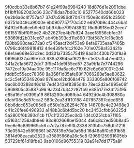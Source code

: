 9f0cdbb33e8b67b7
61e24f99a6994240
18d876d1e2091dbe
bf1bff18920d3c66
23d718daa7bd8c10
95277540dd66b023
0e2b6a6c4f757a47
37d7b5986df70474
f50e8c4951c23560
63751d049ca9000e
eb0907757f70c502
e6970b9c444c6ba1
6492ef8a6eeb9eb0
bb97dbe7097d3832
f6d6d918ed32eec7
9615515bff0f5be2
4b22627ee4b7b924
3aeef8956cbfec3f
59869fd2b031ce67
ab49b393cd11e860
f3bf587c7c18e9b5
f28bb968cae272a0
cf245aacf2d453e9
8efa9735eaa7405b
0796cd6f49818413
44e439fefdc2f62e
701e0758a133421b
68e1ae668e53c2ec
0d331a7335c75419
8ad34430b720f8a9
0696d037aa99e7c3
638a28645af6228e
c1e37afb47ee4f2a
341a2c1a56722dc7
3f5e41de9f55ed57
23a9b1a7e7744296
7472ce19a94aa09c
95c117da6ae6c719
62fe6e6d0007c2d4
fddb5c55ecc78060
8a366f1d35afe60f
7066268e5ae80622
ac2c5ef6534926a8
878ace12bd68a479
333305e806f68742
9ac6b00288d46c1d
7ed4343ef8385d4b
78ec2d2a4995e06f
5969805c35887b96
9a2347b342287fb6
e385177e3df75f95
e85d16c1c0399a19
86182ff0cd08fbb4
6492d0c4b308880a
dfcbf08c8d57cca2
583c2ea3d1f10188
407857397cded658
8bb8dcc853e085d8
e650e1b26254c78b
148708e4e29498e0
c41c26fee6496933
a148b3d6bfd5bc20
bc3453cfbb66325d
5a2800f6b380d1cb
f17c1f23325ec0d3
1d4c0251cbb7f105
d516341256adb9e6
93d802668be15044
4b6c8c2ed56b8a45
9ee6e8c899969c56
c7c2a787e93b2338
813b0c758dfc1216
73e05542e5896661
b878f39e76a0a55d
16d48a5f0c591b55
3814d98eacab2523
a35895666a26c5e8
f2969f25961605bb
53729bf61d19fbe3
9ab0106d96755319
82e91e7dd1775a8f
